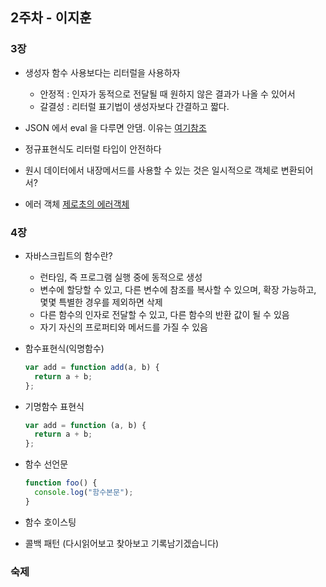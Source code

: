 ## 2주차 - 이지훈

### 3장

- 생성자 함수 사용보다는 리터럴을 사용하자

  - 안정적 : 인자가 동적으로 전달될 때 원하지 않은 결과가 나올 수 있어서
  - 갈결성 : 리터럴 표기법이 생성자보다 간결하고 짧다.

- JSON 에서 eval 을 다루면 안댐. 이유는 [여기참조](https://github.com/Learning-Is-Vital-In-Development/23-14-JSCodingTechniquesAndCorePatterns/issues/3)

- 정규표현식도 리터럴 타입이 안전하다
- 원시 데이터에서 내장메서드를 사용할 수 있는 것은 일시적으로 객체로 변환되어서?
- 에러 객체 [제로초의 에러객체](https://www.zerocho.com/category/JavaScript/post/5c1913622e014f001e827a89)

### 4장

- 자바스크립트의 함수란?

  - 런타임, 즉 프로그램 실행 중에 동적으로 생성
  - 변수에 할당할 수 있고, 다른 변수에 참조를 복사할 수 있으며, 확장 가능하고, 몇몇 특별한 경우를 제외하면 삭제
  - 다른 함수의 인자로 전달할 수 있고, 다른 함수의 반환 값이 될 수 있음
  - 자기 자신의 프로퍼티와 메서드를 가질 수 있음

- 함수표현식(익명함수)

  ```javascript
  var add = function add(a, b) {
    return a + b;
  };
  ```

- 기명함수 표현식

  ```javascript
  var add = function (a, b) {
    return a + b;
  };
  ```

- 함수 선언문

  ```javascript
  function foo() {
    console.log("함수본문");
  }
  ```

- 함수 호이스팅
- 콜백 패턴 (다시읽어보고 찾아보고 기록남기겠습니다)

### 숙제
